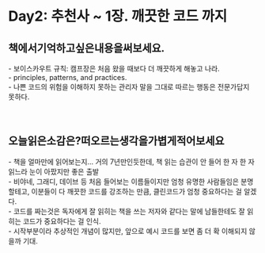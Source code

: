 # Day2: 추천사 ~ 1장. 깨끗한 코드 까지

## 책에서기억하고싶은내용을써보세요.
</hr>
- 보이스카우트 규칙: 캠프장은 처음 왔을 때보다 더 깨끗하게 해놓고 나라. </br>
- principles, patterns, and practices. </br>
- 나쁜 코드의 위험을 이해하지 못하는 관리자 말을 그대로 따르는 행동은 전문가답지 못하다. </br>
</br>
</br>

## 오늘읽은소감은?떠오르는생각을가볍게적어보세요
</hr>
- 책을 얼마만에 읽어보는지... 거의 7년만인듯한데, 책 읽는 습관이 안 들어 한 자 한 자 읽느라 눈이 아팠지만 좋은 출발 </br>
- 비야네, 그래디, 데이브 등 처음 들어보는 이름들이지만 엄청 유명한 사람들임은 분명할테고, 이분들이 다 깨끗한 코드를 강조하는 만큼, 클린코드가 엄청 중요하다는 걸 알겠다. </br>
- 코드를 짜는것은 독자에게 잘 읽히는 책을 쓰는 저자와 같다는 말에 남들한테도 잘 읽히는 코드가 중요하다는 걸 인식. </br>
- 시작부분이라 추상적인 개념이 많지만, 앞으로 예시 코드를 보면 좀 더 확 이해되지 않을까 기대. </br>
